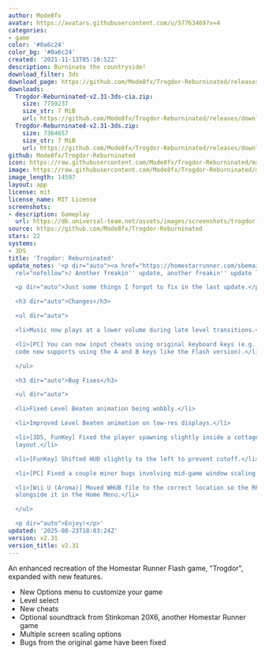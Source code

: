 ```yaml
---
author: Mode8fx
avatar: https://avatars.githubusercontent.com/u/57763469?v=4
categories:
- game
color: '#0a6c24'
color_bg: '#0a6c24'
created: '2021-11-13T05:10:52Z'
description: Burninate the countryside!
download_filter: 3ds
download_page: https://github.com/Mode8fx/Trogdor-Reburninated/releases
downloads:
  Trogdor-Reburninated-v2.31-3ds-cia.zip:
    size: 7759237
    size_str: 7 MiB
    url: https://github.com/Mode8fx/Trogdor-Reburninated/releases/download/v2.31/Trogdor-Reburninated-v2.31-3ds-cia.zip
  Trogdor-Reburninated-v2.31-3ds.zip:
    size: 7364657
    size_str: 7 MiB
    url: https://github.com/Mode8fx/Trogdor-Reburninated/releases/download/v2.31/Trogdor-Reburninated-v2.31-3ds.zip
github: Mode8fx/Trogdor-Reburninated
icon: https://raw.githubusercontent.com/Mode8fx/Trogdor-Reburninated/main/Trogdor-Reburninated/release-resources/logo_icon_android_48.png
image: https://raw.githubusercontent.com/Mode8fx/Trogdor-Reburninated/main/Trogdor-Reburninated/release-resources/background_psp.png
image_length: 14597
layout: app
license: mit
license_name: MIT License
screenshots:
- description: Gameplay
  url: https://db.universal-team.net/assets/images/screenshots/trogdor-reburninated/gameplay.png
source: https://github.com/Mode8fx/Trogdor-Reburninated
stars: 22
systems:
- 3DS
title: 'Trogdor: Reburninated'
update_notes: '<p dir="auto"><a href="https://homestarrunner.com/sbemails/197-your-edge"
  rel="nofollow">♪ Another freakin'' update, another freakin'' update log ♪</a></p>

  <p dir="auto">Just some things I forgot to fix in the last update.</p>

  <h3 dir="auto">Changes</h3>

  <ul dir="auto">

  <li>Music now plays at a lower volume during late level transitions.</li>

  <li>[PC] You can now input cheats using original keyboard keys (e.g. the Konami
  code now supports using the A and B keys like the Flash version).</li>

  </ul>

  <h3 dir="auto">Bug Fixes</h3>

  <ul dir="auto">

  <li>Fixed Level Beaten animation being wobbly.</li>

  <li>Improved Level Beaten animation on low-res displays.</li>

  <li>[3DS, FunKey] Fixed the player spawning slightly inside a cottage on one level
  layout.</li>

  <li>[FunKey] Shifted HUD slightly to the left to prevent cutoff.</li>

  <li>[PC] Fixed a couple minor bugs involving mid-game window scaling.</li>

  <li>[Wii U (Aroma)] Moved WHUB file to the correct location so the RPX won''t appear
  alongside it in the Home Menu.</li>

  </ul>

  <p dir="auto">Enjoy!</p>'
updated: '2025-08-23T18:03:24Z'
version: v2.31
version_title: v2.31
---
```

An enhanced recreation of the Homestar Runner Flash game, "Trogdor", expanded with new features.
- New Options menu to customize your game
- Level select
- New cheats
- Optional soundtrack from Stinkoman 20X6, another Homestar Runner game
- Multiple screen scaling options
- Bugs from the original game have been fixed